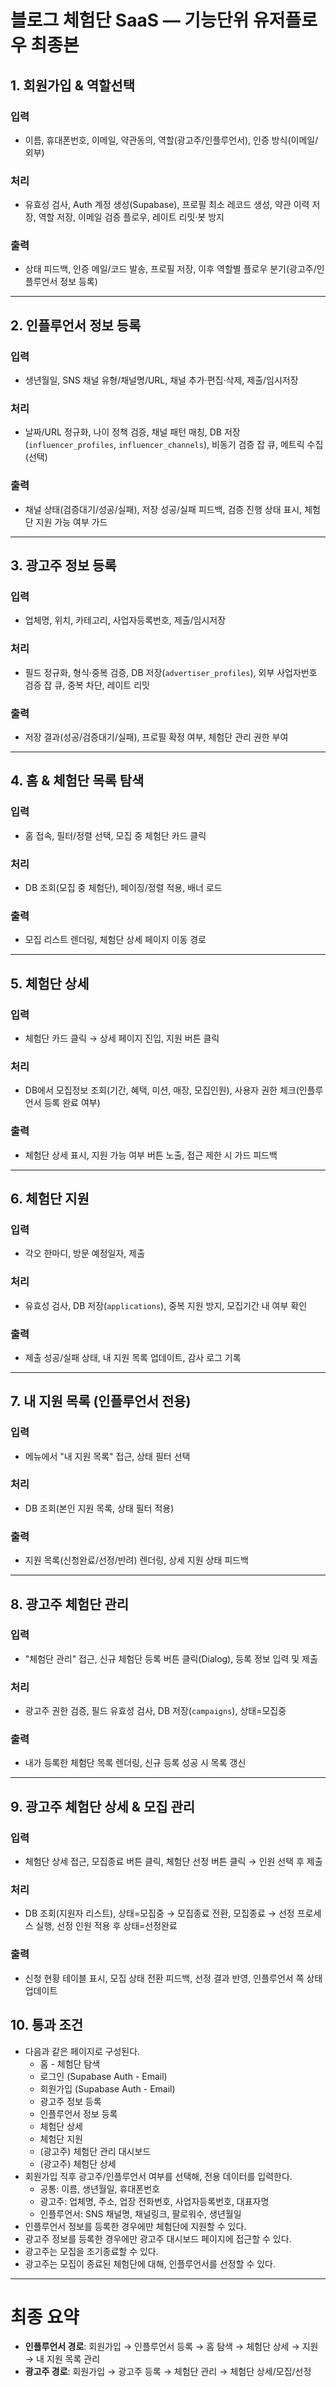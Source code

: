 # 블로그 체험단 SaaS — 기능단위 유저플로우 최종본

## 1. 회원가입 & 역할선택

### 입력

- 이름, 휴대폰번호, 이메일, 약관동의, 역할(광고주/인플루언서), 인증 방식(이메일/외부)

### 처리

- 유효성 검사, Auth 계정 생성(Supabase), 프로필 최소 레코드 생성, 약관 이력 저장, 역할 저장, 이메일 검증 플로우, 레이트 리밋·봇 방지

### 출력

- 상태 피드백, 인증 메일/코드 발송, 프로필 저장, 이후 역할별 플로우 분기(광고주/인플루언서 정보 등록)

---

## 2. 인플루언서 정보 등록

### 입력

- 생년월일, SNS 채널 유형/채널명/URL, 채널 추가·편집·삭제, 제출/임시저장

### 처리

- 날짜/URL 정규화, 나이 정책 검증, 채널 패턴 매칭, DB 저장(`influencer_profiles`, `influencer_channels`), 비동기 검증 잡 큐, 메트릭 수집(선택)

### 출력

- 채널 상태(검증대기/성공/실패), 저장 성공/실패 피드백, 검증 진행 상태 표시, 체험단 지원 가능 여부 가드

---

## 3. 광고주 정보 등록

### 입력

- 업체명, 위치, 카테고리, 사업자등록번호, 제출/임시저장

### 처리

- 필드 정규화, 형식·중복 검증, DB 저장(`advertiser_profiles`), 외부 사업자번호 검증 잡 큐, 중복 차단, 레이트 리밋

### 출력

- 저장 결과(성공/검증대기/실패), 프로필 확정 여부, 체험단 관리 권한 부여

---

## 4. 홈 & 체험단 목록 탐색

### 입력

- 홈 접속, 필터/정렬 선택, 모집 중 체험단 카드 클릭

### 처리

- DB 조회(모집 중 체험단), 페이징/정렬 적용, 배너 로드

### 출력

- 모집 리스트 렌더링, 체험단 상세 페이지 이동 경로

---

## 5. 체험단 상세

### 입력

- 체험단 카드 클릭 → 상세 페이지 진입, 지원 버튼 클릭

### 처리

- DB에서 모집정보 조회(기간, 혜택, 미션, 매장, 모집인원), 사용자 권한 체크(인플루언서 등록 완료 여부)

### 출력

- 체험단 상세 표시, 지원 가능 여부 버튼 노출, 접근 제한 시 가드 피드백

---

## 6. 체험단 지원

### 입력

- 각오 한마디, 방문 예정일자, 제출

### 처리

- 유효성 검사, DB 저장(`applications`), 중복 지원 방지, 모집기간 내 여부 확인

### 출력

- 제출 성공/실패 상태, 내 지원 목록 업데이트, 감사 로그 기록

---

## 7. 내 지원 목록 (인플루언서 전용)

### 입력

- 메뉴에서 "내 지원 목록" 접근, 상태 필터 선택

### 처리

- DB 조회(본인 지원 목록, 상태 필터 적용)

### 출력

- 지원 목록(신청완료/선정/반려) 렌더링, 상세 지원 상태 피드백

---

## 8. 광고주 체험단 관리

### 입력

- "체험단 관리" 접근, 신규 체험단 등록 버튼 클릭(Dialog), 등록 정보 입력 및 제출

### 처리

- 광고주 권한 검증, 필드 유효성 검사, DB 저장(`campaigns`), 상태=모집중

### 출력

- 내가 등록한 체험단 목록 렌더링, 신규 등록 성공 시 목록 갱신

---

## 9. 광고주 체험단 상세 & 모집 관리

### 입력

- 체험단 상세 접근, 모집종료 버튼 클릭, 체험단 선정 버튼 클릭 → 인원 선택 후 제출

### 처리

- DB 조회(지원자 리스트), 상태=모집중 → 모집종료 전환, 모집종료 → 선정 프로세스 실행, 선정 인원 적용 후 상태=선정완료

### 출력

- 신청 현황 테이블 표시, 모집 상태 전환 피드백, 선정 결과 반영, 인플루언서 쪽 상태 업데이트

## 10. 통과 조건

- 다음과 같은 페이지로 구성된다.
  - 홈 - 체험단 탐색
  - 로그인 (Supabase Auth - Email)
  - 회원가입 (Supabase Auth - Email)
  - 광고주 정보 등록
  - 인플루언서 정보 등록
  - 체험단 상세
  - 체험단 지원
  - (광고주) 체험단 관리 대시보드
  - (광고주) 체험단 상세
- 회원가입 직후 광고주/인플루언서 여부를 선택해, 전용 데이터를 입력한다.
  - 공통: 이름, 생년월일, 휴대폰번호
  - 광고주: 업체명, 주소, 업장 전화번호, 사업자등록번호, 대표자명
  - 인플루언서: SNS 채널명, 채널링크, 팔로워수, 생년월일
- 인플루언서 정보를 등록한 경우에만 체험단에 지원할 수 있다.
- 광고주 정보를 등록한 경우에만 광고주 대시보드 페이지에 접근할 수 있다.
- 광고주는 모집을 조기종료할 수 있다.
- 광고주는 모집이 종료된 체험단에 대해, 인플루언서를 선정할 수 있다.

---

# 최종 요약

- **인플루언서 경로**: 회원가입 → 인플루언서 등록 → 홈 탐색 → 체험단 상세 → 지원 → 내 지원 목록 관리
- **광고주 경로**: 회원가입 → 광고주 등록 → 체험단 관리 → 체험단 상세/모집/선정
